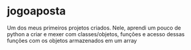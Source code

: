 # jogoaposta

Um dos meus primeiros projetos criados. Nele, aprendi um pouco de python a criar e mexer com classes/objetos, funções e acesso dessas funções com os objetos armazenados em um array
